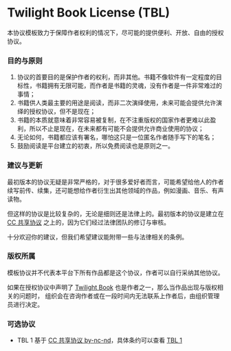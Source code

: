 # Twilight Book License (TBL)

本协议模板致力于保障作者权利的情况下，尽可能的提供便利、开放、自由的授权协议。

### 目的与原则
1. 协议的首要目的是保护作者的权利，而非其他。书籍不像软件有一定程度的目标性，书籍拥有无限可能，而作者是书籍的灵魂，没有作者是一件非常难过的事情；
2. 书籍供人类最主要的用途是阅读，而非二次演绎使用，未来可能会提供允许演绎的授权协议，但不是现在；
3. 书籍的本质就意味着非常容易被复制，在不注重版权的国家作者更难以此盈利，所以不止是现在，在未来都有可能不会提供允许商业使用的协议；
4. 无论如何，书籍都应该有署名，哪怕这只是一位匿名作者随手写下的笔名；
5. 鼓励阅读是平台建立的初衷，所以免费阅读也是原则之一。

### 建议与更新
最初版本的协议无疑是非常严格的，对于很多爱好者而言，可能希望给他人的作者续写前传、续集，还可能想给作者衍生出其他领域的作品，例如漫画、音乐、有声读物。

但这样的协议是比较复杂的，无论是细则还是法律上的。最初版本的协议是建立在 [CC 共享协议](https://creativecommons.org) 之上的，因为它们经过法律团队的修订与审核。

十分欢迎你的建议，但我们希望建议能附带一些与法律相关的条例。

### 版权所属

模板协议并不代表本平台下所有作品都是这个协议，作者可以自行采纳其他协议。

如果在授权协议中声明了 [Twilight Book](https://github.com/TwilightBook) 也是作者之一，那么当作品出现与版权相关的问题时，
组织会在咨询作者或在一段时间内无法联系上作者后，由组织管理员进行决定。

### 可选协议

- TBL 1
基于 [CC 共享协议 by-nc-nd](https://creativecommons.org/licenses/by-nc-nd/4.0/)，具体条约可以查看  [TBL 1](https://github.com/TwilightBook/License/blob/master/TBL-1/LICENSE)
